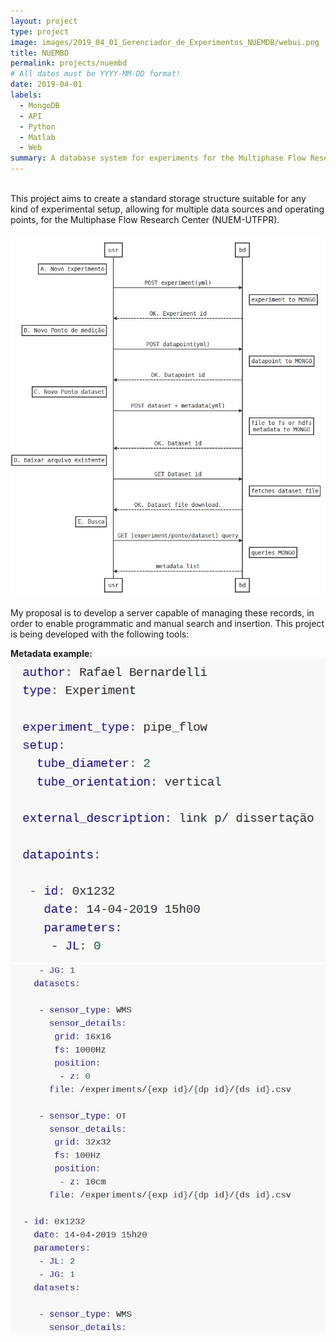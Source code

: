 ```yaml
---
layout: project
type: project
image: images/2019_04_01_Gerenciador_de_Experimentos_NUEMDB/webui.png
title: NUEMBD
permalink: projects/nuembd
# All dates must be YYYY-MM-DD format!
date: 2019-04-01
labels:
  - MongoDB
  - API
  - Python 
  - Matlab
  - Web
summary: A database system for experiments for the Multiphase Flow Research Center (NUEM-UTFPR).
---
```

<br/>
This project aims to create a standard storage structure suitable for any kind of experimental setup, allowing for multiple data sources and operating points, for the Multiphase Flow Research Center (NUEM-UTFPR). 
<br/>
<br/>
<img class="ui huge image rounded image" src="../images/2019_04_01_Gerenciador_de_Experimentos_NUEMDB/Capturar.JPG">


My proposal is to develop a server capable of managing these records, in order to enable programmatic and manual search and insertion. This project is being developed with the following tools:

**Metadata example:**<br/>
<img class="ui huge image rounded image" src="../images/2019_04_01_Gerenciador_de_Experimentos_NUEMDB/Capturar2.JPG">
<img class="ui huge image rounded image" src="../images/2019_04_01_Gerenciador_de_Experimentos_NUEMDB/Capturar3.JPG">
<br/>
<br/>
<br/>
<br/>
<br/>

